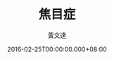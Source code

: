 ---
issue: 161
title: 焦目症
author: 黃文達
date: 2016-02-25T00:00:00.000+08:00
topic: 新知
difficulty: 2
wikidata: Q98095526
wikidata_link: https://www.wikidata.org/wiki/Q98095526
---